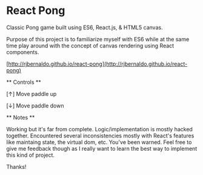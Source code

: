 # React Pong

Classic Pong game built using ES6, React.js, & HTML5 canvas.

Purpose of this project is to familiarize myself with ES6 while at the same time play around with the concept of canvas rendering using React components.

[http://rjbernaldo.github.io/react-pong](http://rjbernaldo.github.io/react-pong)

** Controls **

[&uarr;] Move paddle up

[&darr;] Move paddle down

** Notes **

Working but it's far from complete. Logic/implementation is mostly hacked together. Encountered several inconsistencies mostly with React's features like maintaing state, the virtual dom, etc. You've been warned. Feel free to give me feedback though as I really want to learn the best way to implement this kind of project.

Thanks!
